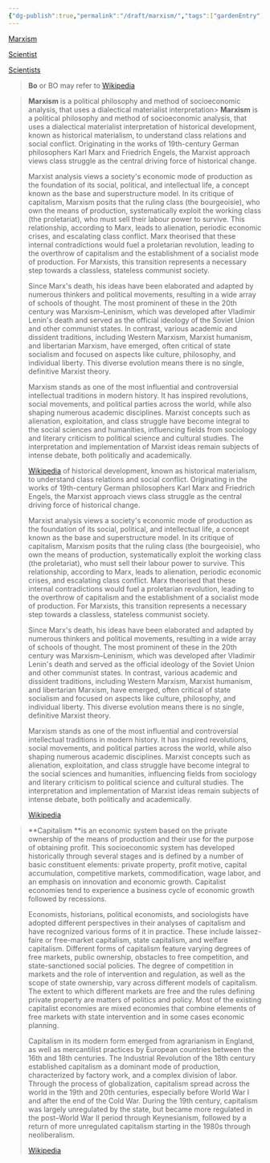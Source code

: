 ```yaml
---
{"dg-publish":true,"permalink":"/draft/marxism/","tags":["gardenEntry"]}
---
```




[Marxism](https://en.wikipedia.org/wiki/Marxism)

[Scientist](https://en.wikipedia.org/wiki/Scientist)

[Scientists](https://en.wikiquote.org/wiki/Scientists)

> **Bo** or BO may refer to
> [Wikipedia](https://en.wikipedia.org/wiki/Bo)

> **Marxism** is a political philosophy and method of socioeconomic analysis, that uses a dialectical materialist interpretation> **Marxism** is a political philosophy and method of socioeconomic analysis, that uses a dialectical materialist interpretation of historical development, known as historical materialism, to understand class relations and social conflict. Originating in the works of 19th-century German philosophers Karl Marx and Friedrich Engels, the Marxist approach views class struggle as the central driving force of historical change.
>
> Marxist analysis views a society's economic mode of production as the foundation of its social, political, and intellectual life, a concept known as the base and superstructure model. In its critique of capitalism, Marxism posits that the ruling class (the bourgeoisie), who own the means of production, systematically exploit the working class (the proletariat), who must sell their labour power to survive. This relationship, according to Marx, leads to alienation, periodic economic crises, and escalating class conflict. Marx theorised that these internal contradictions would fuel a proletarian revolution, leading to the overthrow of capitalism and the establishment of a socialist mode of production. For Marxists, this transition represents a necessary step towards a classless, stateless communist society.
>
> Since Marx's death, his ideas have been elaborated and adapted by numerous thinkers and political movements, resulting in a wide array of schools of thought. The most prominent of these in the 20th century was Marxism–Leninism, which was developed after Vladimir Lenin's death and served as the official ideology of the Soviet Union and other communist states. In contrast, various academic and dissident traditions, including Western Marxism, Marxist humanism, and libertarian Marxism, have emerged, often critical of state socialism and focused on aspects like culture, philosophy, and individual liberty. This diverse evolution means there is no single, definitive Marxist theory.
>
> Marxism stands as one of the most influential and controversial intellectual traditions in modern history. It has inspired revolutions, social movements, and political parties across the world, while also shaping numerous academic disciplines. Marxist concepts such as alienation, exploitation, and class struggle have become integral to the social sciences and humanities, influencing fields from sociology and literary criticism to political science and cultural studies. The interpretation and implementation of Marxist ideas remain subjects of intense debate, both politically and academically.
>
> [Wikipedia](https://en.wikipedia.org/wiki/Marxism) of historical development, known as historical materialism, to understand class relations and social conflict. Originating in the works of 19th-century German philosophers Karl Marx and Friedrich Engels, the Marxist approach views class struggle as the central driving force of historical change.
>
> Marxist analysis views a society's economic mode of production as the foundation of its social, political, and intellectual life, a concept known as the base and superstructure model. In its critique of capitalism, Marxism posits that the ruling class (the bourgeoisie), who own the means of production, systematically exploit the working class (the proletariat), who must sell their labour power to survive. This relationship, according to Marx, leads to alienation, periodic economic crises, and escalating class conflict. Marx theorised that these internal contradictions would fuel a proletarian revolution, leading to the overthrow of capitalism and the establishment of a socialist mode of production. For Marxists, this transition represents a necessary step towards a classless, stateless communist society.
>
> Since Marx's death, his ideas have been elaborated and adapted by numerous thinkers and political movements, resulting in a wide array of schools of thought. The most prominent of these in the 20th century was Marxism–Leninism, which was developed after Vladimir Lenin's death and served as the official ideology of the Soviet Union and other communist states. In contrast, various academic and dissident traditions, including Western Marxism, Marxist humanism, and libertarian Marxism, have emerged, often critical of state socialism and focused on aspects like culture, philosophy, and individual liberty. This diverse evolution means there is no single, definitive Marxist theory.
>
> Marxism stands as one of the most influential and controversial intellectual traditions in modern history. It has inspired revolutions, social movements, and political parties across the world, while also shaping numerous academic disciplines. Marxist concepts such as alienation, exploitation, and class struggle have become integral to the social sciences and humanities, influencing fields from sociology and literary criticism to political science and cultural studies. The interpretation and implementation of Marxist ideas remain subjects of intense debate, both politically and academically.
>
> [Wikipedia](https://en.wikipedia.org/wiki/Marxism)


> **Capitalism **is an economic system based on the private ownership of the means of production and their use for the purpose of obtaining profit. This socioeconomic system has developed historically through several stages and is defined by a number of basic constituent elements: private property, profit motive, capital accumulation, competitive markets, commodification, wage labor, and an emphasis on innovation and economic growth. Capitalist economies tend to experience a business cycle of economic growth followed by recessions.
>
> Economists, historians, political economists, and sociologists have adopted different perspectives in their analyses of capitalism and have recognized various forms of it in practice. These include laissez-faire or free-market capitalism, state capitalism, and welfare capitalism. Different forms of capitalism feature varying degrees of free markets, public ownership, obstacles to free competition, and state-sanctioned social policies. The degree of competition in markets and the role of intervention and regulation, as well as the scope of state ownership, vary across different models of capitalism. The extent to which different markets are free and the rules defining private property are matters of politics and policy. Most of the existing capitalist economies are mixed economies that combine elements of free markets with state intervention and in some cases economic planning.
>
> Capitalism in its modern form emerged from agrarianism in England, as well as mercantilist practices by European countries between the 16th and 18th centuries. The Industrial Revolution of the 18th century established capitalism as a dominant mode of production, characterized by factory work, and a complex division of labor. Through the process of globalization, capitalism spread across the world in the 19th and 20th centuries, especially before World War I and after the end of the Cold War. During the 19th century, capitalism was largely unregulated by the state, but became more regulated in the post–World War II period through Keynesianism, followed by a return of more unregulated capitalism starting in the 1980s through neoliberalism.
>
> [Wikipedia](https://en.wikipedia.org/wiki/Capitalism)

